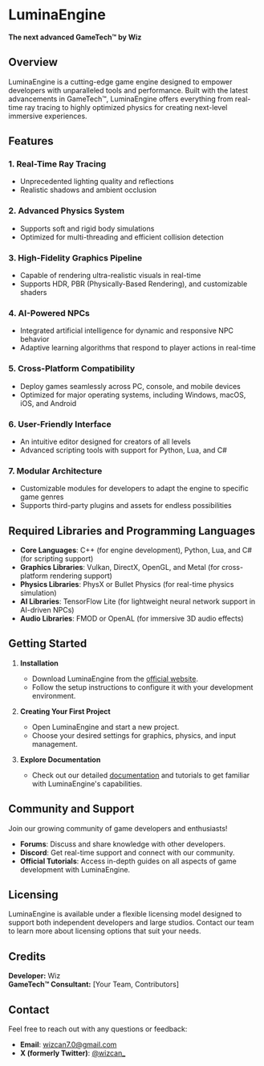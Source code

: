 # LuminaEngine

**The next advanced GameTech™ by Wiz**

## Overview
LuminaEngine is a cutting-edge game engine designed to empower developers with unparalleled tools and performance. Built with the latest advancements in GameTech™, LuminaEngine offers everything from real-time ray tracing to highly optimized physics for creating next-level immersive experiences.

## Features

### 1. Real-Time Ray Tracing
   - Unprecedented lighting quality and reflections
   - Realistic shadows and ambient occlusion

### 2. Advanced Physics System
   - Supports soft and rigid body simulations
   - Optimized for multi-threading and efficient collision detection

### 3. High-Fidelity Graphics Pipeline
   - Capable of rendering ultra-realistic visuals in real-time
   - Supports HDR, PBR (Physically-Based Rendering), and customizable shaders

### 4. AI-Powered NPCs
   - Integrated artificial intelligence for dynamic and responsive NPC behavior
   - Adaptive learning algorithms that respond to player actions in real-time

### 5. Cross-Platform Compatibility
   - Deploy games seamlessly across PC, console, and mobile devices
   - Optimized for major operating systems, including Windows, macOS, iOS, and Android

### 6. User-Friendly Interface
   - An intuitive editor designed for creators of all levels
   - Advanced scripting tools with support for Python, Lua, and C#

### 7. Modular Architecture
   - Customizable modules for developers to adapt the engine to specific game genres
   - Supports third-party plugins and assets for endless possibilities

## Required Libraries and Programming Languages

- **Core Languages**: C++ (for engine development), Python, Lua, and C# (for scripting support)
- **Graphics Libraries**: Vulkan, DirectX, OpenGL, and Metal (for cross-platform rendering support)
- **Physics Libraries**: PhysX or Bullet Physics (for real-time physics simulation)
- **AI Libraries**: TensorFlow Lite (for lightweight neural network support in AI-driven NPCs)
- **Audio Libraries**: FMOD or OpenAL (for immersive 3D audio effects)

## Getting Started

1. **Installation**
   - Download LuminaEngine from the [official website](https://wizcan.github.io/pages/download/lumina-engine/get).
   - Follow the setup instructions to configure it with your development environment.

2. **Creating Your First Project**
   - Open LuminaEngine and start a new project.
   - Choose your desired settings for graphics, physics, and input management.

3. **Explore Documentation**
   - Check out our detailed [documentation](#) and tutorials to get familiar with LuminaEngine's capabilities.

## Community and Support

Join our growing community of game developers and enthusiasts!

- **Forums**: Discuss and share knowledge with other developers.
- **Discord**: Get real-time support and connect with our community.
- **Official Tutorials**: Access in-depth guides on all aspects of game development with LuminaEngine.

## Licensing

LuminaEngine is available under a flexible licensing model designed to support both independent developers and large studios. Contact our team to learn more about licensing options that suit your needs.

## Credits

**Developer:** Wiz  
**GameTech™ Consultant:** [Your Team, Contributors]  

## Contact

Feel free to reach out with any questions or feedback:

- **Email**: wizcan7.0@gmail.com
- **X (formerly Twitter)**: [@wizcan_](https://x.com/wizcan_)
